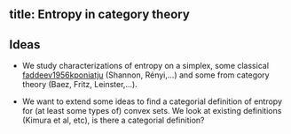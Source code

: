 title: Entropy in category theory
---
## Ideas

* We study characterizations of entropy on a simplex, some classical [faddeev1956kponiatju](/static/other/faddeev1956kponiatju.pdf)
(Shannon, Rényi,...) and some from category theory (Baez, Fritz, Leinster,...). 

* We want to extend some ideas to find a categorial definition of entropy for (at least some types of) convex sets. We look at existing definitions  (Kimura et al, etc), is there a categorial definition?